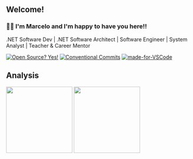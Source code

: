 ## Welcome!
### 👋😄 I'm Marcelo and I'm happy to have you here!!

.NET Software Dev | .NET Software Architect | Software Engineer | System Analyst | Teacher & Career Mentor

<!--- ![Visits](https://visitor-badge.glitch.me/badge?page_id=MarceloNascimento) -->
[![Open Source? Yes!](https://badgen.net/badge/Open%20Source%20%3F/Yes%21/blue?icon=github)](https://github.com/MarceloNascimento/badges/)
[![Conventional Commits](https://img.shields.io/badge/Conventional%20Commits-1.0.0-%23FE5196?logo=conventionalcommits&logoColor=white)](https://conventionalcommits.org)
[![made-for-VSCode](https://img.shields.io/badge/Made%20for-VSCode-1f425f.svg)](https://code.visualstudio.com/)
## Analysis
<div>
  <img height="180em" src="https://github-readme-stats.vercel.app/api/top-langs/?username=MarceloNascimento&layout=compact&langs_count=6&theme=github_dark"/>
  <img height="180em" src="https://github-readme-stats.vercel.app/api?username=MarceloNascimento&show_icons=true&theme=github_dark&include_all_commits=true&count_private=true"/>    
</div>

<!--
**MarceloNascimento/MarceloNascimento** is a ✨ _special_ ✨ repository because its `README.md` (this file) appears on your GitHub profile.

Here are some ideas to get you started:

- 🔭 I’m currently working on ...
- 🌱 I’m currently learning ...
- 👯 I’m looking to collaborate on ...
- 🤔 I’m looking for help with ...
- 💬 Ask me about ...
- 📫 How to reach me: ...
- 😄 Pronouns: ...,
- ⚡ Fun fact: ...
-->
